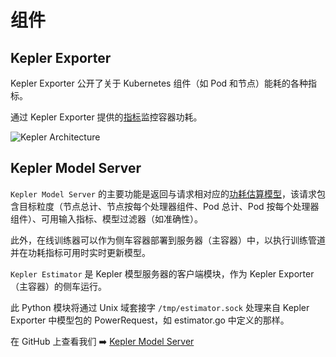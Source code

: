# 组件

## Kepler Exporter

Kepler Exporter 公开了关于 Kubernetes 组件（如 Pod 和节点）能耗的各种指标。

通过 Kepler Exporter 提供的[指标](metrics.md)监控容器功耗。

![Kepler Architecture](https://raw.githubusercontent.com/sustainable-computing-io/kepler/main/doc/kepler-arch.png)

## Kepler Model Server

`Kepler Model Server` 的主要功能是返回与请求相对应的[功耗估算模型](../kepler_model_server/power_estimation.md)，该请求包含目标粒度（节点总计、节点按每个处理器组件、Pod 总计、Pod 按每个处理器组件）、可用输入指标、模型过滤器（如准确性）。

此外，在线训练器可以作为侧车容器部署到服务器（主容器）中，以执行训练管道并在功耗指标可用时实时更新模型。

`Kepler Estimator` 是 Kepler 模型服务器的客户端模块，作为 Kepler Exporter（主容器）的侧车运行。

此 Python 模块将通过 Unix 域套接字 `/tmp/estimator.sock` 处理来自 Kepler Exporter 中模型包的 PowerRequest，如 estimator.go 中定义的那样。

在 GitHub 上查看我们 ➡️ [Kepler Model Server](https://github.com/sustainable-computing-io/kepler-model-server)
